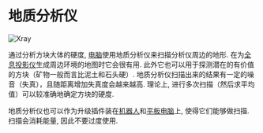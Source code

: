 # 地质分析仪

![Xray](oredict:oc:geolyzer)

通过分析方块大体的硬度, [电脑](../general/computer.md)使用地质分析仪来扫描分析仪周边的地形. 在为[全息投影仪](hologram1.md)生成周边环境的地图时它会很有用. 此外它也可以用于探测潜在的有价值的方块（矿物一般而言比泥土和石头硬）. 地质分析仪扫描出来的结果有一定的噪音（失真），且随距离增加失真度会越来越高. 理论上, 进行多次扫描（然后求平均值）可以较准确地确定方块的硬度.

地质分析仪也可以作为升级插件装在[机器人](robot.md)和[平板电脑](../item/tablet.md)上, 使得它们能够做扫描. 扫描会消耗能量, 因此不要过度使用.